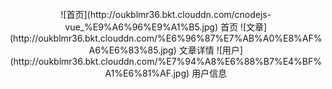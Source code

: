 <br>
<div align=center>
![首页](http://oukblmr36.bkt.clouddn.com/cnodejs-vue_%E9%A6%96%E9%A1%B5.jpg)
首页
![文章](http://oukblmr36.bkt.clouddn.com/%E6%96%87%E7%AB%A0%E8%AF%A6%E6%83%85.jpg)
文章详情
![用户](http://oukblmr36.bkt.clouddn.com/%E7%94%A8%E6%88%B7%E4%BF%A1%E6%81%AF.jpg)
用户信息
</div>

